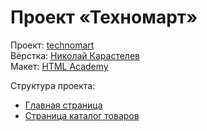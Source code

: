 # Проект «Техномарт»

Проект: [technomart](https://github.com/bini1988/technomart)<br>
Вёрстка: [Николай Карастелев](https://github.com/bini1988)<br>
Макет: [HTML Academy](https://htmlacademy.ru)<br>

Структура проекта:
 * [Главная страница](http://bini1988.github.io/technomart/index.html)
 * [Страница каталог товаров](http://bini1988.github.io/technomart/catalog.html)

